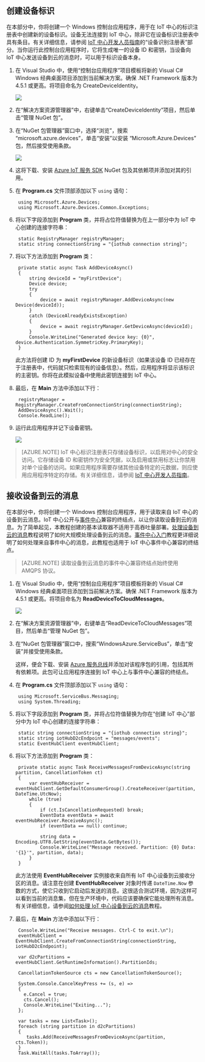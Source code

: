## 创建设备标识

在本部分中，你将创建一个 Windows 控制台应用程序，用于在 IoT 中心的标识注册表中创建新的设备标识。设备无法连接到 IoT 中心，除非它在设备标识注册表中具有条目。有关详细信息，请参阅 [IoT 中心开发人员指南][lnk-devguide-identity]的“设备识别注册表”部分。当你运行此控制台应用程序时，它将生成唯一的设备 ID 和密钥，当设备向 IoT 中心发送设备到云的消息时，可以用于标识设备本身。

1. 在 Visual Studio 中，使用“控制台应用程序”项目模板将新的 Visual C# Windows 经典桌面项目添加到当前解决方案。确保 .NET Framework 版本为 4.5.1 或更高。将项目命名为 CreateDeviceIdentity。

	![][10]

2. 在“解决方案资源管理器”中，右键单击“CreateDeviceIdentity”项目，然后单击“管理 NuGet 包”。

3. 在“NuGet 包管理器”窗口中，选择“浏览”，搜索 “microsoft.azure.devices”，单击“安装”以安装 “Microsoft.Azure.Devices” 包，然后接受使用条款。

	![][11]

4. 这将下载、安装 [Azure IoT 服务 SDK][lnk-nuget-service-sdk] NuGet 包及其依赖项并添加对其的引用。

4. 在 **Program.cs** 文件顶部添加以下 `using` 语句：

		using Microsoft.Azure.Devices;
        using Microsoft.Azure.Devices.Common.Exceptions;

5. 将以下字段添加到 **Program** 类，并将占位符值替换为在上一部分中为 IoT 中心创建的连接字符串：

		static RegistryManager registryManager;
        static string connectionString = "{iothub connection string}";

6. 将以下方法添加到 **Program** 类：

		private static async Task AddDeviceAsync()
        {
            string deviceId = "myFirstDevice";
            Device device;
            try
            {
                device = await registryManager.AddDeviceAsync(new Device(deviceId));
            }
            catch (DeviceAlreadyExistsException)
            {
                device = await registryManager.GetDeviceAsync(deviceId);
            }
            Console.WriteLine("Generated device key: {0}", device.Authentication.SymmetricKey.PrimaryKey);
        }

	此方法将创建 ID 为 **myFirstDevice** 的新设备标识（如果该设备 ID 已经存在于注册表中，代码就只检索现有的设备信息）。然后，应用程序将显示该标识的主密钥。你将在此模拟设备中使用此密钥连接到 IoT 中心。

7. 最后，在 **Main** 方法中添加以下行：

		registryManager = RegistryManager.CreateFromConnectionString(connectionString);
        AddDeviceAsync().Wait();
        Console.ReadLine();

8. 运行此应用程序并记下设备密钥。

    ![][12]

> [AZURE.NOTE] IoT 中心标识注册表只存储设备标识，以启用对中心的安全访问。它存储设备 ID 和密钥作为安全凭据，以及启用或禁用标志让你禁用对单个设备的访问。如果应用程序需要存储其他设备特定的元数据，则应使用应用程序特定的存储。有关详细信息，请参阅 [IoT 中心开发人员指南][lnk-devguide-identity]。

## 接收设备到云的消息

在本部分中，你将创建一个 Windows 控制台应用程序，用于读取来自 IoT 中心的设备到云消息。IoT 中心公开与[事件中心][lnk-event-hubs-overview]兼容的终结点，以让你读取设备到云的消息。为了简单起见，本教程创建的基本读取器不适用于高吞吐量部署。[处理设备到云的消息][lnk-processd2c-tutorial]教程说明了如何大规模处理设备到云的消息。[事件中心入门][lnk-eventhubs-tutorial]教程更详细说明了如何处理来自事件中心的消息，此教程也适用于 IoT 中心事件中心兼容的终结点。

> [AZURE.NOTE] 读取设备到云消息的事件中心兼容终结点始终使用 AMQPS 协议。

1. 在 Visual Studio 中，使用“控制台应用程序”项目模板将新的 Visual C# Windows 经典桌面项目添加到当前解决方案。确保 .NET Framework 版本为 4.5.1 或更高。将项目命名为 **ReadDeviceToCloudMessages**。

    ![][10]

2. 在“解决方案资源管理器”中，右键单击“ReadDeviceToCloudMessages”项目，然后单击“管理 NuGet 包”。

3. 在“NuGet 包管理器”窗口中，搜索“WindowsAzure.ServiceBus”，单击“安装”并接受使用条款。

    这样，便会下载、安装 [Azure 服务总线][lnk-servicebus-nuget]并添加对该程序包的引用，包括其所有依赖项。此包可让应用程序连接到 IoT 中心上与事件中心兼容的终结点。

4. 在 **Program.cs** 文件顶部添加以下 `using` 语句：

        using Microsoft.ServiceBus.Messaging;
        using System.Threading;

5. 将以下字段添加到 **Program** 类，并将占位符值替换为你在“创建 IoT 中心”部分中为 IoT 中心创建的连接字符串：

        static string connectionString = "{iothub connection string}";
        static string iotHubD2cEndpoint = "messages/events";
        static EventHubClient eventHubClient;

6. 将以下方法添加到 **Program** 类：

        private static async Task ReceiveMessagesFromDeviceAsync(string partition, CancellationToken ct)
        {
            var eventHubReceiver = eventHubClient.GetDefaultConsumerGroup().CreateReceiver(partition, DateTime.UtcNow);
            while (true)
            {
                if (ct.IsCancellationRequested) break;
                EventData eventData = await eventHubReceiver.ReceiveAsync();
                if (eventData == null) continue;

                string data = Encoding.UTF8.GetString(eventData.GetBytes());
                Console.WriteLine("Message received. Partition: {0} Data: '{1}'", partition, data);
            }
        }

    此方法使用 **EventHubReceiver** 实例接收来自所有 IoT 中心设备到云接收分区的消息。请注意在创建 **EventHubReceiver** 对象时传递 `DateTime.Now` 参数的方式，使它只收到它启动后发送的消息。这很适合测试环境，因为这样可以看到当前的消息集，但在生产环境中，代码应该要确保它能处理所有消息。有关详细信息，请参阅[如何处理 IoT 中心设备到云的消息][lnk-processd2c-tutorial]教程。

7. 最后，在 **Main** 方法中添加以下行：

        Console.WriteLine("Receive messages. Ctrl-C to exit.\n");
        eventHubClient = EventHubClient.CreateFromConnectionString(connectionString, iotHubD2cEndpoint);

        var d2cPartitions = eventHubClient.GetRuntimeInformation().PartitionIds;

        CancellationTokenSource cts = new CancellationTokenSource();

        System.Console.CancelKeyPress += (s, e) =>
        {
          e.Cancel = true;
          cts.Cancel();
          Console.WriteLine("Exiting...");
        };

        var tasks = new List<Task>();
        foreach (string partition in d2cPartitions)
        {
           tasks.Add(ReceiveMessagesFromDeviceAsync(partition, cts.Token));
        }  
        Task.WaitAll(tasks.ToArray());


<!-- Links -->

[lnk-eventhubs-tutorial]: /documentation/articles/event-hubs-csharp-ephcs-getstarted
[lnk-devguide-identity]: /documentation/articles/iot-hub-devguide/#identityregistry
[lnk-servicebus-nuget]: https://www.nuget.org/packages/WindowsAzure.ServiceBus
[lnk-event-hubs-overview]: /documentation/articles/event-hubs-overview

[lnk-nuget-service-sdk]: https://www.nuget.org/packages/Microsoft.Azure.Devices/
[lnk-processd2c-tutorial]: /documentation/articles/iot-hub-csharp-csharp-process-d2c

<!-- Images -->
[10]: ./media/iot-hub-getstarted-cloud-csharp/create-identity-csharp1.png
[11]: ./media/iot-hub-getstarted-cloud-csharp/create-identity-csharp2.png
[12]: ./media/iot-hub-getstarted-cloud-csharp/create-identity-csharp3.png

<!---HONumber=Mooncake_0321_2016-->